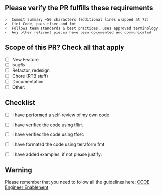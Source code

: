 <!-- Please Generate here the description using Copilot if possible -->


## Please verify the PR fulfills these requirements

```text
✓  Commit summary ~50 characters (additional lines wrapped at 72)
✓  Lint Code, pass tfsec and fmt
✓  Follows team standards & best practices; uses approved terminology
✓  Any other relevant pieces have been documented and communicated
```

## Scope of this PR? Check all that apply

<!-- Check to verify,
    e.g. [x] Documentation -->

- [ ] New Feature
- [ ] bugfix
- [ ] Refactor, redesign
- [ ] Chore (RTB stuff)
- [ ] Documentation
- [ ] Other:

## Checklist

- [ ] I have performed a self-review of my own code
- [ ] I have verified the code using tflint
- [ ] I have verified the code using tfsec
- [ ] I have formated the code using terraform fmt
- [ ] I have added examples, if not please justify: 


## Warning

Please remember that you need to follow all the guidelines here: [CCOE Engineer Enablement](https://centurylink.sharepoint.com/sites/CCOE/SitePages/CCOE-Engineer-Enablement.aspx)
